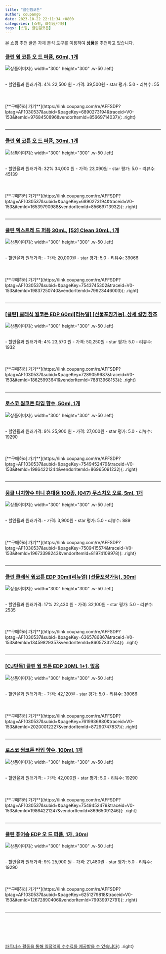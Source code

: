 ```yaml
---
title: "클린웜코튼"
author: coupang6
date: 2023-10-22 22:11:34 +0800
categories: [쇼핑, 화장품/미용]
tags: [쇼핑, 클린웜코튼]
---
```


본 쇼핑 추천 글은 자체 분석 도구를 이용하여 [**상품**](https://link.coupang.com/a/bao1ui)을 추천하고 있습니다.

### [클린 웜 코튼 오 드 퍼퓸, 60ml, 1개](https://link.coupang.com/re/AFFSDP?lptag=AF1030537&subid=&pageKey=6890273194&traceid=V0-153&itemId=9768450896&vendorItemId=85669714037)

![상품이미지](https://thumbnail7.coupangcdn.com/thumbnails/remote/230x230ex/image/retail/images/4533983596446136-941c2cdb-4b4c-442e-9a20-dcbf1bc7d7aa.jpg){: width="300" height="300" .w-50 .left}


<br>
- 할인율과 원래가격: 4%  22,500   원
- 가격: 39,500원
- star 평가: 5.0
- 리뷰수: 55
<br>
<br>
<br>
<br>
[**구매하러 가기**](https://link.coupang.com/re/AFFSDP?lptag=AF1030537&subid=&pageKey=6890273194&traceid=V0-153&itemId=9768450896&vendorItemId=85669714037){: .right}
<br>
<br>

---

### [클린 웜 코튼 오 드 퍼퓸, 30ml, 1개](https://link.coupang.com/re/AFFSDP?lptag=AF1030537&subid=&pageKey=6890273194&traceid=V0-153&itemId=16539790988&vendorItemId=85669713932)

![상품이미지](https://thumbnail8.coupangcdn.com/thumbnails/remote/230x230ex/image/retail/images/1321670405750614-3bd0770f-0716-4f7a-8f32-722162e54a78.jpg){: width="300" height="300" .w-50 .left}


<br>
- 할인율과 원래가격: 32%  34,000   원
- 가격: 23,090원
- star 평가: 5.0
- 리뷰수: 45139
<br>
<br>
<br>
<br>
[**구매하러 가기**](https://link.coupang.com/re/AFFSDP?lptag=AF1030537&subid=&pageKey=6890273194&traceid=V0-153&itemId=16539790988&vendorItemId=85669713932){: .right}
<br>
<br>

---

### [클린 엑스트레 드 퍼퓸 30mL, [52] Clean  30mL, 1개](https://link.coupang.com/re/AFFSDP?lptag=AF1030537&subid=&pageKey=7543745302&traceid=V0-153&itemId=19837250740&vendorItemId=79923446003)

![상품이미지](https://thumbnail6.coupangcdn.com/thumbnails/remote/230x230ex/image/vendor_inventory/c219/9658bb8e587d9bfb2b04462c7f85b79916c0a56c7b9946580dc94a0b9914.jpg){: width="300" height="300" .w-50 .left}


<br>
- 할인율과 원래가격: 
- 가격: 20,000원
- star 평가: 5.0
- 리뷰수: 39066
<br>
<br>
<br>
<br>
[**구매하러 가기**](https://link.coupang.com/re/AFFSDP?lptag=AF1030537&subid=&pageKey=7543745302&traceid=V0-153&itemId=19837250740&vendorItemId=79923446003){: .right}
<br>
<br>

---

### [[클린] 클래식 웜코튼 EDP 60ml[리뉴얼] [선물포장가능], 상세 설명 참조](https://link.coupang.com/re/AFFSDP?lptag=AF1030537&subid=&pageKey=7289059687&traceid=V0-153&itemId=18625993641&vendorItemId=78813968153)

![상품이미지](https://thumbnail8.coupangcdn.com/thumbnails/remote/230x230ex/image/vendor_inventory/5657/81a714616b2f60b2801eb51157aeff3744ad8f881585cfa23b3a223df737.jpg){: width="300" height="300" .w-50 .left}


<br>
- 할인율과 원래가격: 4%  23,570   원
- 가격: 50,250원
- star 평가: 5.0
- 리뷰수: 1932
<br>
<br>
<br>
<br>
[**구매하러 가기**](https://link.coupang.com/re/AFFSDP?lptag=AF1030537&subid=&pageKey=7289059687&traceid=V0-153&itemId=18625993641&vendorItemId=78813968153){: .right}
<br>
<br>

---

### [로스코 웜코튼 타입 향수, 50ml, 1개](https://link.coupang.com/re/AFFSDP?lptag=AF1030537&subid=&pageKey=7549452479&traceid=V0-153&itemId=19864221244&vendorItemId=86965091232)

![상품이미지](https://thumbnail8.coupangcdn.com/thumbnails/remote/230x230ex/image/vendor_inventory/9758/358d152867973d28906ddcbc2ae4c789a8f5cb17ce80130842325c1a44da.jpg){: width="300" height="300" .w-50 .left}


<br>
- 할인율과 원래가격: 9%  25,900   원
- 가격: 27,000원
- star 평가: 5.0
- 리뷰수: 19290
<br>
<br>
<br>
<br>
[**구매하러 가기**](https://link.coupang.com/re/AFFSDP?lptag=AF1030537&subid=&pageKey=7549452479&traceid=V0-153&itemId=19864221244&vendorItemId=86965091232){: .right}
<br>
<br>

---

### [뭉클 니치향수 미니 휴대용 100종, (047) 무스치오 오로, 5ml, 1개](https://link.coupang.com/re/AFFSDP?lptag=AF1030537&subid=&pageKey=7509415574&traceid=V0-153&itemId=19673398243&vendorItemId=81974109978)

![상품이미지](https://thumbnail10.coupangcdn.com/thumbnails/remote/230x230ex/image/vendor_inventory/9401/ff39ddd3927b5837ed803849f2dee9a26354a70c78fa1f7a8cdee37826c6.jpg){: width="300" height="300" .w-50 .left}


<br>
- 할인율과 원래가격: 
- 가격: 3,900원
- star 평가: 5.0
- 리뷰수: 889
<br>
<br>
<br>
<br>
[**구매하러 가기**](https://link.coupang.com/re/AFFSDP?lptag=AF1030537&subid=&pageKey=7509415574&traceid=V0-153&itemId=19673398243&vendorItemId=81974109978){: .right}
<br>
<br>

---

### [클린 클래식 웜코튼 EDP 30ml[리뉴얼] [선물포장가능], 30ml](https://link.coupang.com/re/AFFSDP?lptag=AF1030537&subid=&pageKey=6365786867&traceid=V0-153&itemId=13459829357&vendorItemId=86057332744)

![상품이미지](https://thumbnail7.coupangcdn.com/thumbnails/remote/230x230ex/image/vendor_inventory/3645/c838b62a5c2e4a1ade6bb321f5a2af014147c27c17eb6c5cd1f61bb7adb0.jpg){: width="300" height="300" .w-50 .left}


<br>
- 할인율과 원래가격: 17%  22,430   원
- 가격: 32,100원
- star 평가: 5.0
- 리뷰수: 2535
<br>
<br>
<br>
<br>
[**구매하러 가기**](https://link.coupang.com/re/AFFSDP?lptag=AF1030537&subid=&pageKey=6365786867&traceid=V0-153&itemId=13459829357&vendorItemId=86057332744){: .right}
<br>
<br>

---

### [[CJ단독] 클린 웜 코튼 EDP 30ML 1+1, 없음](https://link.coupang.com/re/AFFSDP?lptag=AF1030537&subid=&pageKey=7619936880&traceid=V0-153&itemId=20200012227&vendorItemId=87290747837)

![상품이미지](https://thumbnail8.coupangcdn.com/thumbnails/remote/230x230ex/image/vendor_inventory/37a8/d28a62dc5fec68f0fdffce4e78beb998e5bf0a972e202f0aa4bdd1a053d0.jpg){: width="300" height="300" .w-50 .left}


<br>
- 할인율과 원래가격: 
- 가격: 42,120원
- star 평가: 5.0
- 리뷰수: 39066
<br>
<br>
<br>
<br>
[**구매하러 가기**](https://link.coupang.com/re/AFFSDP?lptag=AF1030537&subid=&pageKey=7619936880&traceid=V0-153&itemId=20200012227&vendorItemId=87290747837){: .right}
<br>
<br>

---

### [로스코 웜코튼 타입 향수, 100ml, 1개](https://link.coupang.com/re/AFFSDP?lptag=AF1030537&subid=&pageKey=7549452479&traceid=V0-153&itemId=19864221247&vendorItemId=86965091246)

![상품이미지](https://thumbnail10.coupangcdn.com/thumbnails/remote/230x230ex/image/vendor_inventory/bc93/dffe91439b8f38a7b7cf27b14ef4880a0c21ceac5a87d7dc99ff1e517327.jpg){: width="300" height="300" .w-50 .left}


<br>
- 할인율과 원래가격: 
- 가격: 42,000원
- star 평가: 5.0
- 리뷰수: 19290
<br>
<br>
<br>
<br>
[**구매하러 가기**](https://link.coupang.com/re/AFFSDP?lptag=AF1030537&subid=&pageKey=7549452479&traceid=V0-153&itemId=19864221247&vendorItemId=86965091246){: .right}
<br>
<br>

---

### [클린 퓨어솝 EDP 오 드 퍼퓸, 1개, 30ml](https://link.coupang.com/re/AFFSDP?lptag=AF1030537&subid=&pageKey=6251279818&traceid=V0-153&itemId=12672890406&vendorItemId=79939972791)

![상품이미지](https://thumbnail10.coupangcdn.com/thumbnails/remote/230x230ex/image/retail/images/2021/12/23/17/5/c7d9a400-3ca9-4bfd-aff6-dadec4b10c83.jpg){: width="300" height="300" .w-50 .left}


<br>
- 할인율과 원래가격: 9%  25,900   원
- 가격: 21,480원
- star 평가: 5.0
- 리뷰수: 19290
<br>
<br>
<br>
<br>
[**구매하러 가기**](https://link.coupang.com/re/AFFSDP?lptag=AF1030537&subid=&pageKey=6251279818&traceid=V0-153&itemId=12672890406&vendorItemId=79939972791){: .right}
<br>
<br>

---
<br><br><br><br><br> [파트너스 활동을 통해 일정액의 수수료를 제공받을 수 있습니다](https://link.coupang.com/a/bao1ui){: .right}